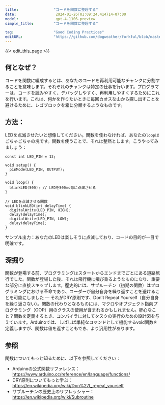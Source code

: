```yaml
---
title:                "コードを関数に整理する"
date:                  2024-01-26T01:09:24.414714-07:00
model:                 gpt-4-1106-preview
simple_title:         "コードを関数に整理する"

tag:                  "Good Coding Practices"
editURL:              "https://github.com/dogweather/forkful/blob/master/content/ja/arduino/organizing-code-into-functions.md"
---
```


{{< edit_this_page >}}

## 何となぜ？
コードを関数に編成するとは、あなたのコードを再利用可能なチャンクに分割することを意味します。それぞれのチャンクは特定の仕事を行います。プログラマーは、コードを読みやすく、デバッグしやすく、再利用しやすくするためにこれを行います。これは、何かを作りたいときに毎回カオスな山から探し出すことを避けるために、レゴブロックを箱に分類するようなものです。

## 方法：
LEDを点滅させたいと想像してください。関数を使わなければ、あなたの`loop`はごちゃごちゃの塊です。関数を使うことで、それは整然とします。こうやってみましょう：

```Arduino
const int LED_PIN = 13;

void setup() {
  pinMode(LED_PIN, OUTPUT);
}

void loop() {
  blinkLED(500); // LEDを500ms毎に点滅させる
}

// LEDを点滅させる関数
void blinkLED(int delayTime) {
  digitalWrite(LED_PIN, HIGH);
  delay(delayTime);
  digitalWrite(LED_PIN, LOW);
  delay(delayTime);
}
```

サンプル出力：あなたのLEDは楽しそうに点滅しており、コードの目的が一目で明確です。

## 深掘り
関数が登場する前、プログラミングはスタートからエンドまでごとにある道路旅行でした。関数が登場した後、それは飛行機に飛び乗るようなものになり、重要な部分に直接スキップします。歴史的には、サブルーチン（初期の関数）はプログラミングにおける革命であり、コーダーが自分自身を繰り返すことを避けることを可能にしました — それがDRY原則です、Don’t Repeat Yourself（自分自身を繰り返さない）。関数の代わりとなるものには、マクロやオブジェクト指向プログラミング（OOP）用のクラスの使用が含まれるかもしれません。肝心なこと？関数を定義するとき、コンパイラに対してタスクの実行のための設計図を与えています。Arduinoでは、しばしば単純なコマンドとして機能するvoid関数を定義しますが、関数は値を返すこともでき、より汎用性があります。

## 参照
関数についてもっと知るために、以下を参照してください：

- Arduinoの公式関数リファレンス：https://www.arduino.cc/reference/en/language/functions/
- DRY原則についてもっと学ぶ：https://en.wikipedia.org/wiki/Don%27t_repeat_yourself
- サブルーチンの歴史上のリフレッシャー：https://en.wikipedia.org/wiki/Subroutine
